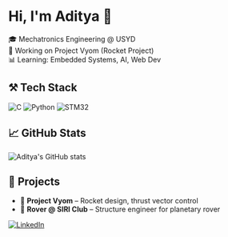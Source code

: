 # Hi, I'm Aditya 👋

🎓 Mechatronics Engineering @ USYD  
🚀 Working on Project Vyom (Rocket Project)  
📊 Learning: Embedded Systems, AI, Web Dev

## ⚒️ Tech Stack
![C](https://img.shields.io/badge/C-%2300599C.svg?&style=flat&logo=c&logoColor=white)
![Python](https://img.shields.io/badge/Python-3670A0?style=flat&logo=python&logoColor=ffdd54)
![STM32](https://img.shields.io/badge/STM32-03234B?style=flat&logo=stmicroelectronics&logoColor=white)

## 📈 GitHub Stats
![Aditya's GitHub stats](https://github-readme-stats.vercel.app/api?username=adityasolanki&show_icons=true&theme=tokyonight)

## 🔭 Projects
- 🚀 **Project Vyom** – Rocket design, thrust vector control
- 🤖 **Rover @ SIRI Club** – Structure engineer for planetary rover

[![LinkedIn](https://img.shields.io/badge/-LinkedIn-blue?style=flat&logo=Linkedin&logoColor=white)](https://www.linkedin.com/in/adityasolanki24)


<!--
**adityasolanki24/adityasolanki24** is a ✨ _special_ ✨ repository because its `README.md` (this file) appears on your GitHub profile.

Here are some ideas to get you started:

- 🔭 I’m currently working on ...
- 🌱 I’m currently learning ...
- 👯 I’m looking to collaborate on ...
- 🤔 I’m looking for help with ...
- 💬 Ask me about ...
- 📫 How to reach me: ...
- 😄 Pronouns: ...
- ⚡ Fun fact: ...
-->
